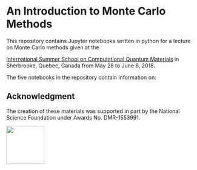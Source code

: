 # An Introduction to Monte Carlo Methods

This repository contains Jupyter notebooks written in python for a lecture on Monte Carlo methods given at the 

[International Summer School on Computational Quantum Materials](https://pitp.phas.ubc.ca/confs/sherbrooke2018/index.html) in Sherbrooke, Quebec, Canada from May 28 to June 8, 2018.

The five notebooks in the repository contain information on:



## Acknowledgment
The creation of these materials was supported in part by the National Science Foundation under Awards No. DMR-1553991.

[<img width="100px" src="https://www.nsf.gov/images/logos/NSF_4-Color_bitmap_Logo.png">](http://www.nsf.gov/awardsearch/showAward?AWD_ID=1553991)

